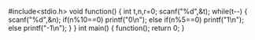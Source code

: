 #include<stdio.h>
void function()
{
    int t,n,r=0;
    scanf("%d",&t);
    while(t--)
    {
        scanf("%d",&n);
        if(n%10==0)
        printf("0\n");
       else if(n%5==0)
         printf("1\n");
         else
         printf("-1\n");
    }
}
int main()
{
    function();
    return 0;
}

